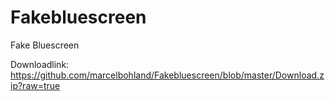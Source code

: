 # Fakebluescreen
Fake Bluescreen

Downloadlink: https://github.com/marcelbohland/Fakebluescreen/blob/master/Download.zip?raw=true
